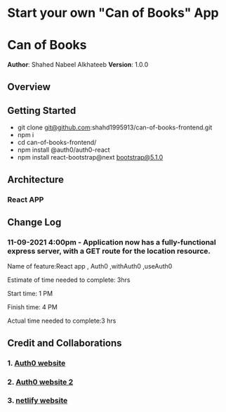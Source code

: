 # Start your own "Can of Books" App

# Can of Books

**Author**: Shahed Nabeel Alkhateeb
**Version**: 1.0.0 

## Overview
<!-- Provide a high level overview of what this application is and why you are building it, beyond the fact that it's an assignment for this class. (i.e. What's your problem domain?) -->

## Getting Started
* git clone git@github.com:shahd1995913/can-of-books-frontend.git
* npm i
* cd can-of-books-frontend/
*  npm install @auth0/auth0-react
*  npm install react-bootstrap@next bootstrap@5.1.0
## Architecture

### React APP 


## Change Log


### 11-09-2021 4:00pm - Application now has a fully-functional express server, with a GET route for the location resource.

Name of feature:React app , Auth0 ,withAuth0 ,useAuth0

Estimate of time needed to complete: 3hrs

Start time: 1 PM

Finish time: 4 PM

Actual time needed to complete:3 hrs

## Credit and Collaborations
### 1. [Auth0 website](https://auth0.com/docs/libraries/auth0-react)
### 2. [Auth0 website 2](https://manage.auth0.com/dashboard/us/dev-vxvbwp7o/applications/kS3h3swBGwkg9mCfUd9WpuqKch6pLRAb/quickstart)
### 3. [netlify website](https://app.netlify.com/sites/sharp-davinci-b8c193/overview)
